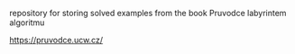 repository for storing solved examples from the book Pruvodce labyrintem algoritmu

https://pruvodce.ucw.cz/